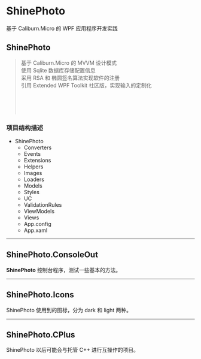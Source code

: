 ShinePhoto
==========

基于 Caliburn.Micro 的 WPF 应用程序开发实践

## ShinePhoto ##

> 基于 Caliburn.Micro 的 MVVM 设计模式 <br />
> 使用 Sqlite 数据库存储配置信息 <br />
> 采用 RSA 和 椭圆签名算法实现软件的注册 <br />
> 引用 Extended WPF Toolkit 社区版，实现输入的定制化 <br />
> <br />
> <br />
> <br />
> <br />

### 项目结构描述 ###

- ShinePhoto
	- Converters  
	- Events
	- Extensions
	- Helpers
	- Images
	- Loaders
	- Models
	- Styles
	- UC
	- ValidationRules
	- ViewModels
	- Views
	- App.config
	- App.xaml

<!--

### 文件夹详细描述 ###

#### Converters - 数据类型转换 ####

#### Events - ViewModel 之间相互传递的事件 ####
#### Extensions - 扩展 ####
#### Helpers - 帮助类 ####
#### Loaders - 实现数据的异步 ####
#### Models - 模型 ####
#### Styles - 样式 ####
#### UC - 自定义控件 ####
#### ValidationRules - 数据验证规则 ####
#### ViewModels - 视图模型 ####
#### Views - 视图 ####
-->
---

## ShinePhoto.ConsoleOut ##

**ShinePhoto** 控制台程序，测试一些基本的方法。

---

## ShinePhoto.Icons ##

ShinePhoto 使用到的图标，分为 dark 和 light 两种。

---

## ShinePhoto.CPlus ##

ShinePhoto 以后可能会与托管 C++ 进行互操作的项目。